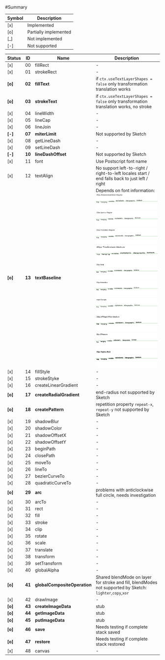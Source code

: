 #Summary

| Symbol | Description |
|--------|-------------|
| [x] | Implemented
| [o] | Partially implemented |
| [_] | Not implemented |
| [-] | Not supported |

| Status  | ID     | Name | Description |
|---------|--------|------|-------------|
| [x]     | 00     | fillRect | - |
| [x]     | 01     | strokeRect | - |
| **[o]** | **02** | **fillText** | if `ctx.useTextLayerShapes = false` only transformation translation works
| **[o]** | **03** | **strokeText** | if `ctx.useTextLayerShapes = false` only transformation translation works, no stroke |
| [x]     | 04     | lineWidth | - |
| [x]     | 05     | lineCap | - |
| [x]     | 06     | lineJoin | - |
| **[-]** | **07** | **miterLimit** | Not supported by Sketch |
| [x]     | 08     | getLineDash | - |
| [x]     | 09     | setLineDash | - |
| **[-]** | **10** | **lineDashOffset** | Not supported by Sketch |
| [x]     | 11     | font | Use Postscript font name |
| [x]     | 12     | textAlign | No support left-to-right / right-to-left locales start / end falls back to just left / right |
| **[o]** | **13** | **textBaseline** | Depends on font information: ![](./summary-assets/13-textBaseline-sample-00.png) ![](./summary-assets/13-textBaseline-sample-01.png) ![](./summary-assets/13-textBaseline-sample-02.png) ![](./summary-assets/13-textBaseline-sample-03.png) ![](./summary-assets/13-textBaseline-sample-04.png) ![](./summary-assets/13-textBaseline-sample-05.png) ![](./summary-assets/13-textBaseline-sample-06.png) ![](./summary-assets/13-textBaseline-sample-07.png) ![](./summary-assets/13-textBaseline-sample-08.png) ![](./summary-assets/13-textBaseline-sample-09.png)
| [x]     | 14     | fillStyle | - |
| [x]     | 15     | strokeStyke | - |
| [x]     | 16     | createLinearGradient | - |
| **[o]** | **17** | **createRadialGradient** | end-radius not supported by Sketch |
| **[o]** | **18** | **createPattern** | repetition property `repeat-x`, `repeat-y` not supported by Sketch  |
| [x]     | 19     | shadowBlur | - |
| [x]     | 20     | shadowColor | - |
| [x]     | 21     | shadowOffsetX | - |
| [x]     | 22     | shadowOffsetY | - |
| [x]     | 23     | beginPath | - |
| [x]     | 24     | closePath | - |
| [x]     | 25     | moveTo | - |
| [x]     | 26     | lineTo | - |
| [x]     | 27     | bezierCurveTo | - |
| [x]     | 28     | quadraticCurveTo | - |
| **[o]** | **29** | **arc** | problems with anticlockwise full circle, needs investigation |
| [x]     | 30     | arcTo | - |
| [x]     | 31     | rect | - |
| [x]     | 32     | fill | - |
| [x]     | 33     | stroke | - |
| [x]     | 34     | clip | - |
| [x]     | 35     | rotate | - |
| [x]     | 36     | scale | - |
| [x]     | 37     | translate | - |
| [x]     | 38     | transform | - |
| [x]     | 39     | setTransform | - |
| [x]     | 40     | globalAlpha | - |
| **[o]** | **41** | **globalCompositeOperation** | Shared blendMode on layer for stroke and fill, blendModes not supported by Sketch: `lighter`,`copy`,`xor`|
| [x]     | 42     | drawImage | - |
| **[o]** | **43** | **createImageData** | stub |
| **[o]** | **44** | **getImageData** | stub |
| **[o]** | **45** | **putImageData** | stub |
| **[o]** | **46** | **save** | Needs testing if complete stack saved |
| **[o]** | **47** | **restore** | Needs testing if complete stack restored  |
| [x]     | 48     | canvas | - |

